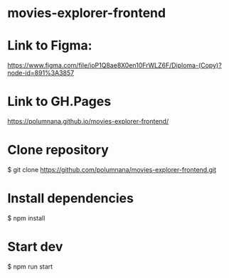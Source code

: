 # movies-explorer-frontend

# Link to Figma:
https://www.figma.com/file/ioP1Q8ae8X0en10FrWLZ6F/Diploma-(Copy)?node-id=891%3A3857

# Link to GH.Pages
https://polumnana.github.io/movies-explorer-frontend/

# Clone repository
$ git clone https://github.com/polumnana/movies-explorer-frontend.git

# Install dependencies
$ npm install

# Start dev
$ npm run start
